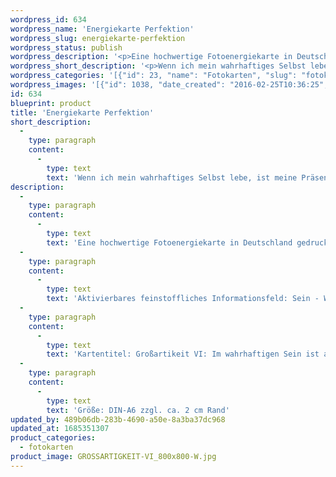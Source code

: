 ```yaml
---
wordpress_id: 634
wordpress_name: 'Energiekarte Perfektion'
wordpress_slug: energiekarte-perfektion
wordpress_status: publish
wordpress_description: '<p>Eine hochwertige Fotoenergiekarte in Deutschland gedruckt und in Handarbeit laminiert.  Sie ist in Postkartengröße (DIN-A6) gut zu transportieren und kann auch auf den Körper aufgelegt werden.</p><p>Aktivierbares feinstoffliches Informationsfeld: Sein - Wahrhaftigkeit - Präsenz - Heilheit: Wahrhaftiges Sein - ein Zustand der Freiheit von verfälschenden, limitierenden Konstrukten. Wenn ich diesen Zustand erlange, bin ich in meinem Ausdruck (meiner Präsenz) in absoluter Stimmigkeit zu der Situation, in der ich bin und zu mir selbst. Dies ist hier als ''perfekter'' Zustand bezeichnet.</p><p>Kartentitel: Großartikeit VI: Im wahrhaftigen Sein ist alles "perfekt". Reihe: Großartigkeit</p><p>Größe: DIN-A6 zzgl. ca. 2 cm Rand<br />Andere Formate sind individuell für Sie innerhalb weniger Tage herstellbar. Bitte kontaktieren Sie uns hierfür unter <a href="mailto:info@elvedenverlag.de">info@elvedenverlag.de</a>.</p><p><a href="https://my.feenbaum.de/anwendung-energiebilder-foto-laminiert/">Anwendungshinweise</a>      <a href="https://my.feenbaum.de/produktinformationen-fotokarten/">Produktinformationen</a></p>'
wordpress_short_description: '<p>Wenn ich mein wahrhaftiges Selbst lebe, ist meine Präsenz &#8222;perfekt&#8220;</p>'
wordpress_categories: '[{"id": 23, "name": "Fotokarten", "slug": "fotokarten"}]'
wordpress_images: '[{"id": 1038, "date_created": "2016-02-25T10:36:25", "date_created_gmt": "2016-02-25T08:36:25", "date_modified": "2016-02-25T10:36:25", "date_modified_gmt": "2016-02-25T08:36:25", "src": "https://my.feenbaum.de/wp-content/uploads/2016/02/GROSSARTIGKEIT-VI_800x800-W.jpg", "name": "GROSSARTIGKEIT-VI_800x800-W", "alt": ""}]'
id: 634
blueprint: product
title: 'Energiekarte Perfektion'
short_description:
  -
    type: paragraph
    content:
      -
        type: text
        text: 'Wenn ich mein wahrhaftiges Selbst lebe, ist meine Präsenz ''perfekt'''
description:
  -
    type: paragraph
    content:
      -
        type: text
        text: 'Eine hochwertige Fotoenergiekarte in Deutschland gedruckt und in Handarbeit laminiert.  Sie ist in Postkartengröße (DIN-A6) gut zu transportieren und kann auch auf den Körper aufgelegt werden.'
  -
    type: paragraph
    content:
      -
        type: text
        text: 'Aktivierbares feinstoffliches Informationsfeld: Sein - Wahrhaftigkeit - Präsenz - Heilheit: Wahrhaftiges Sein - ein Zustand der Freiheit von verfälschenden, limitierenden Konstrukten. Wenn ich diesen Zustand erlange, bin ich in meinem Ausdruck (meiner Präsenz) in absoluter Stimmigkeit zu der Situation, in der ich bin und zu mir selbst. Dies ist hier als ''perfekter'' Zustand bezeichnet.'
  -
    type: paragraph
    content:
      -
        type: text
        text: 'Kartentitel: Großartikeit VI: Im wahrhaftigen Sein ist alles "perfekt". Reihe: Großartigkeit'
  -
    type: paragraph
    content:
      -
        type: text
        text: 'Größe: DIN-A6 zzgl. ca. 2 cm Rand'
updated_by: 489b06db-283b-4690-a50e-8a3ba37dc968
updated_at: 1685351307
product_categories:
  - fotokarten
product_image: GROSSARTIGKEIT-VI_800x800-W.jpg
---
```

